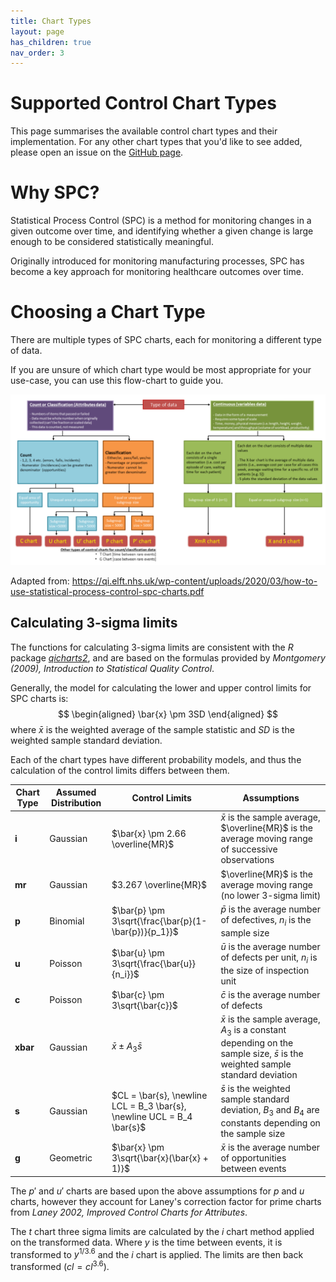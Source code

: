 ```yaml
---
title: Chart Types
layout: page
has_children: true
nav_order: 3
---
```


# Supported Control Chart Types
This page summarises the available control chart types and their implementation. For any other chart types that you'd like to see added, please open an issue on the [GitHub page](https://github.com/AUS-DOH-Safety-and-Quality/PowerBI-SPC).

# Why SPC?
Statistical Process Control (SPC) is a method for monitoring changes in a given outcome over time, and identifying whether a given change is large enough to be considered statistically meaningful.

Originally introduced for monitoring manufacturing processes, SPC has become a key approach for monitoring healthcare outcomes over time. 

# Choosing a Chart Type
There are multiple types of SPC charts, each for monitoring a different type of data. 

If you are unsure of which chart type would be most appropriate for your use-case, you can use this flow-chart to guide you.

![Choose Chart Type](images\chooseChartType.png)

Adapted from:
https://qi.elft.nhs.uk/wp-content/uploads/2020/03/how-to-use-statistical-process-control-spc-charts.pdf

## Calculating 3-sigma limits
The functions for calculating 3-sigma limits are consistent with the *R* package *[qicharts2](https://cran.r-project.org/web/packages/qicharts2/vignettes/qicharts2.html#appendix-1-calculating-3-sigma-limits)*, and are based on the formulas provided by *Montgomery (2009), Introduction to Statistical Quality Control*.

Generally, the model for calculating the lower and upper control limits for SPC charts is:
$$
\begin{aligned}
\bar{x} \pm 3SD
\end{aligned}
$$
where $\bar{x}$ is the weighted average of the sample statistic and $SD$ is the weighted sample standard deviation.

Each of the chart types have different probability models, and thus the calculation of the control limits differs between them. 

| Chart Type | Assumed Distribution| Control Limits  | Assumptions |
| -- | -- | -- | -- |
| **i** | Gaussian| $\bar{x} \pm 2.66 \overline{MR}$  | $\bar{x}$ is the sample average, $\overline{MR}$ is the average moving range of successive observations |
| **mr** | Gaussian| $3.267 \overline{MR}$  | $\overline{MR}$ is the average moving range (no lower 3-sigma limit) |
| **p** | Binomial| $\bar{p} \pm 3\sqrt{\frac{\bar{p}(1-\bar{p})}{p_1}}$  | $\bar{p}$ is the average number of defectives, $n_i$ is the sample size |
| **u** | Poisson| $\bar{u} \pm 3\sqrt{\frac{\bar{u}}{n_i}}$  | $\bar{u}$ is the average number of defects per unit, $n_i$ is the size of inspection unit |
| **c** | Poisson| $\bar{c} \pm 3\sqrt{\bar{c}}$  | $\bar{c}$ is the average number of defects |
| **xbar** | Gaussian| $\bar{x} \pm A_3 \bar{s}$  | $\bar{x}$ is the sample average, $A_3$ is a constant depending on the sample size, $\bar{s}$ is the weighted sample standard deviation |
| **s** | Gaussian| $CL = \bar{s}, \newline LCL = B_3 \bar{s}, \newline UCL = B_4 \bar{s}$  | $\bar{s}$ is the weighted sample standard deviation, $B_3$ and $B_4$ are constants depending on the sample size |
| **g** | Geometric| $\bar{x} \pm 3\sqrt{\bar{x}(\bar{x} + 1)}$  | $\bar{x}$ is the average number of opportunities between events |

The $p'$ and $u'$ charts are based upon the above assumptions for $p$ and $u$ charts, however they account for Laney's correction factor for prime charts from *Laney 2002, Improved Control Charts for Attributes*.

The $t$ chart three sigma limits are calculated by the $i$ chart method applied on the transformed data. Where $y$ is the time between events, it is transformed to $y^{1/3.6}$ and the $i$ chart is applied. The limits are then back transformed ($cl = cl^{3.6}$).